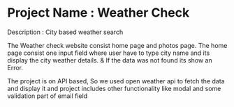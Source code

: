 Project Name : Weather Check 
===================

Description : City based weather search 

The Weather check website consist home page and photos page. The home page consist one input field where user have to type city name and its display the city weather details. & If the data was not found its show an Error.

The project is on API based, So we used open weather api to fetch the data and display it and project includes other functionality like modal and some validation part of email field 